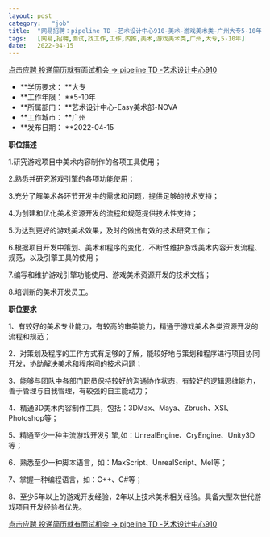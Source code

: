 ```yaml
---
layout:	post
category:	"job"
title:	"网易招聘：pipeline TD -艺术设计中心910-美术-游戏美术类-广州大专5-10年"
tags:	[网易,招聘,面试,找工作,工作,内推,美术,游戏美术类,广州,大专,5-10年]
date:	2022-04-15
---
```


[点击应聘 投递简历就有面试机会 ->  pipeline TD -艺术设计中心910](http://mobile.bole.netease.com/bole/boleDetail?id=32147&employeeId=346f03c3cda5f04c&key=all)



- **学历要求： **大专
- **工作年限： **5-10年
- **所属部门： **艺术设计中心-Easy美术部-NOVA
- **工作城市： **广州
- **发布日期： **2022-04-15



**职位描述**

1.研究游戏项目中美术内容制作的各项工具使用；

2.熟悉并研究游戏引擎的各项功能使用；

3.充分了解美术各环节开发中的需求和问题，提供足够的技术支持；

4.为创建和优化美术资源开发的流程和规范提供技术性支持；

5.为达到更好的游戏美术效果，及时的做出有效的技术研究工作；

6.根据项目开发中策划、美术和程序的变化，不断性维护游戏美术内容开发流程、规范，以及引擎工具的使用；

7.编写和维护游戏引擎功能使用、游戏美术资源开发的技术文档；

8.培训新的美术开发员工。



**职位要求**

1、有较好的美术专业能力，有较高的审美能力，精通于游戏美术各类资源开发的流程和规范；

2、对策划及程序的工作方式有足够的了解，能较好地与策划和程序进行项目协同开发，协助解决美术和程序间的技术问题；

3、能够与团队中各部门职员保持较好的沟通协作状态，有较好的逻辑思维能力，善于管理与自我管理，有较强的自主能动力；

4、精通3D美术内容制作工具，包括：3DMax、Maya、Zbrush、XSI、Photoshop等；

5、精通至少一种主流游戏开发引擎,如：UnrealEngine、CryEngine、Unity3D等；

6、熟悉至少一种脚本语言，如：MaxScript、UnrealScript、Mel等；

7、掌握一种编程语言，如：C++、C#等；

8、至少5年以上的游戏开发经验，2年以上技术美术相关经验。具备大型次世代游戏项目开发经验者优先。



[点击应聘 投递简历就有面试机会 ->  pipeline TD -艺术设计中心910](http://mobile.bole.netease.com/bole/boleDetail?id=32147&employeeId=346f03c3cda5f04c&key=all)